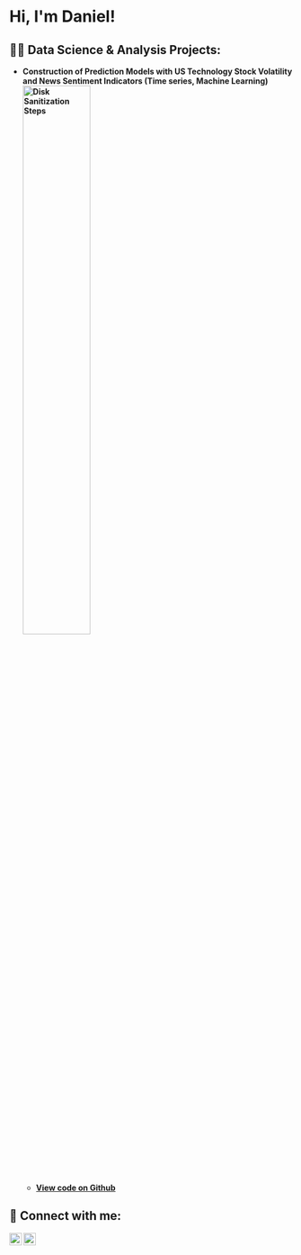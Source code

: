 <h1>Hi, I'm Daniel!

<h2>👨‍💻 Data Science & Analysis Projects:</h2>

- <b> Construction of Prediction Models with US Technology Stock Volatility and News Sentiment Indicators (Time series, Machine Learning) </b>
  <b> <img src="https://i.imgur.com/Cc4KE9g.png" height="50%" width="50%" alt="Disk Sanitization Steps"/></b>
  - <b> [View code on Github](https://github.com/Danny410878010/Correlation-Analysis-of-U.S.-Technology-Stock-Volatility-and-News-Sentiment-Index) <b>

<h2> 🤳 Connect with me:</h2>

[<img align="left" alt="JoshMadakor | LinkedIn" width="22px" src="https://cdn.jsdelivr.net/npm/simple-icons@v3/icons/linkedin.svg" />][linkedin]
[<img align="left" alt="JoshMadakor | Instagram" width="22px" src="https://cdn.jsdelivr.net/npm/simple-icons@v3/icons/instagram.svg" />][instagram]

[instagram]: https://www.instagram.com/yongi82637/
[linkedin]: https://www.linkedin.com/in/daniel-i-lin/
